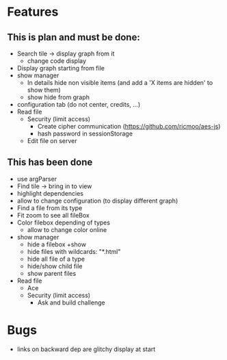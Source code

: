 # Features

## This is plan and must be done:

* Search tile → display graph from it
    * change code display
* Display graph starting from file
* show manager
    * In details hide non visible items (and add a 'X items are hidden' to show them)
    * show hide from graph
* configuration tab (do not center, credits, ...)
* Read file
    * Security (limit access)
        * Create cipher communication (https://github.com/ricmoo/aes-js)
        * hash password in sessionStorage
    * Edit file on server

## This has been done

* use argParser
* Find tile → bring in to view
* highlight dependencies
* allow to change configuration (to display different graph)
* Find a file from its type
* Fit zoom to see all fileBox
* Color filebox depending of types
    * allow to change color online
* show manager
    * hide a filebox +show
    * hide files with wildcards: "*.html"
    * hide all file of a type
    * hide/show child file
    * show parent files
* Read file
    * Ace
    * Security (limit access)
        * Ask and build challenge

# Bugs

* links on backward dep are glitchy display at start
